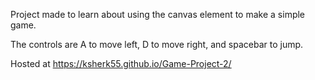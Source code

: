 Project made to learn about using the canvas element to make a simple game.

The controls are A to move left, D to move right, and spacebar to jump.

Hosted at https://ksherk55.github.io/Game-Project-2/
